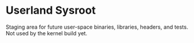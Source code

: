 # Userland Sysroot

Staging area for future user-space binaries, libraries, headers, and tests. Not used by the kernel build yet.
